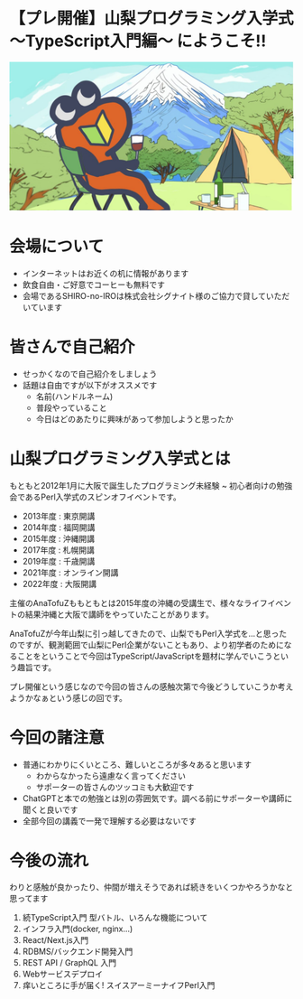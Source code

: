 # 【プレ開催】山梨プログラミング入学式 〜TypeScript入門編〜 にようこそ!!

<img src="./perl-entrance-yamanashi.jpg" />

# 会場について
- インターネットはお近くの机に情報があります
- 飲食自由・ご好意でコーヒーも無料です
- 会場であるSHIRO-no-IROは株式会社シグナイト様のご協力で貸していただいています

# 皆さんで自己紹介
- せっかくなので自己紹介をしましょう
- 話題は自由ですが以下がオススメです
    - 名前(ハンドルネーム)
    - 普段やっていること
    - 今日はどのあたりに興味があって参加しようと思ったか

# 山梨プログラミング入学式とは

もともと2012年1月に大阪で誕生したプログラミング未経験 ~ 初心者向けの勉強会であるPerl入学式のスピンオフイベントです。

- 2013年度 : 東京開講
- 2014年度 : 福岡開講
- 2015年度 : 沖縄開講
- 2017年度 : 札幌開講
- 2019年度 : 千歳開講
- 2021年度 : オンライン開講
- 2022年度 : 大阪開講

主催のAnaTofuZももともとは2015年度の沖縄の受講生で、様々なライフイベントの結果沖縄と大阪で講師をやっていたことがあります。

AnaTofuZが今年山梨に引っ越してきたので、山梨でもPerl入学式を...と思ったのですが、観測範囲で山梨にPerl企業がないこともあり、より初学者のためになることをということで今回はTypeScript/JavaScriptを題材に学んでいこうという趣旨です。

プレ開催という感じなので今回の皆さんの感触次第で今後どうしていこうか考えようかなぁという感じの回です。



# 今回の諸注意
- 普通にわかりにくいところ、難しいところが多々あると思います
    - わからなかったら遠慮なく言ってください
    - サポーターの皆さんのツッコミも大歓迎です
- ChatGPTと本での勉強とは別の雰囲気です。調べる前にサポーターや講師に聞くと良いです
- 全部今回の講義で一発で理解する必要はないです
    
# 今後の流れ
わりと感触が良かったり、仲間が増えそうであれば続きをいくつかやろうかなと思ってます

1. 続TypeScript入門 型バトル、いろんな機能について
1. インフラ入門(docker, nginx...)
1. React/Next.js入門
1. RDBMS/バックエンド開発入門
1. REST API / GraphQL 入門
1. Webサービスデプロイ
1. 痒いところに手が届く! スイスアーミーナイフPerl入門
